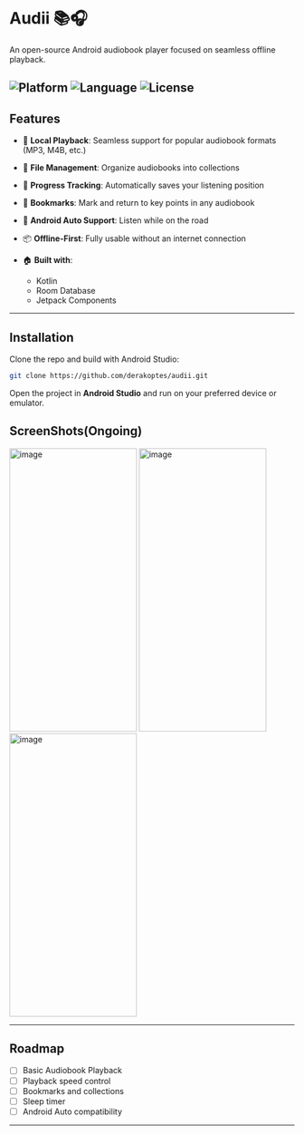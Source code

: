 # Audii 📚🎧

An open-source Android audiobook player focused on seamless offline playback.

![Platform](https://img.shields.io/badge/platform-Android-green)
![Language](https://img.shields.io/badge/language-Kotlin-blue)
![License](https://img.shields.io/badge/license-Apache%202.0-blue)
---

## Features

* 🎵 **Local Playback**: Seamless support for popular audiobook formats (MP3, M4B, etc.)
* 📁 **File Management**: Organize audiobooks into collections
* 📌 **Progress Tracking**: Automatically saves your listening position
* 🔖 **Bookmarks**: Mark and return to key points in any audiobook
* 🚗 **Android Auto Support**: Listen while on the road
* 📦 **Offline-First**: Fully usable without an internet connection
* 🏠 **Built with**:

  * Kotlin
  * Room Database
  * Jetpack Components

---

## Installation

Clone the repo and build with Android Studio:

```bash
git clone https://github.com/derakoptes/audii.git
```

Open the project in **Android Studio** and run on your preferred device or emulator.

## ScreenShots(Ongoing)


<img width="225" height="500" alt="image" src="https://github.com/user-attachments/assets/a15b7651-3a39-4e58-bdcd-edacd70fd288" />
<img width="225" height="500" alt="image" src="https://github.com/user-attachments/assets/4cde2b2a-a7b0-4398-923f-ea57916f92bb" />
<img width="225" height="500" alt="image" src="https://github.com/user-attachments/assets/51da9463-8d94-4dcf-9cb9-7dca681d81a7" />


---

## Roadmap
* [ ] Basic Audiobook Playback
* [ ] Playback speed control
* [ ] Bookmarks and collections
* [ ] Sleep timer
* [ ] Android Auto compatibility

---
